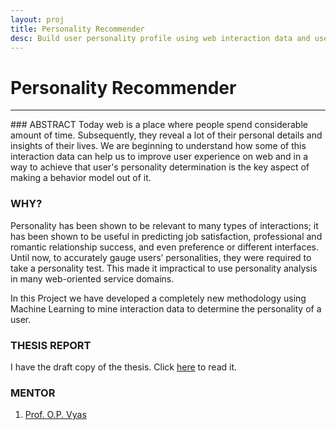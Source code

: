 ```yaml
---
layout: proj
title: Personality Recommender
desc: Build user personality profile using web interaction data and use this personality persona for recommendation.
---
```

# Personality Recommender

<hr>
### ABSTRACT
Today web is a place where people spend considerable amount of time. Subsequently, they reveal a lot of their personal details and insights of their lives. We are beginning to understand how some of this interaction data can help us to improve user experience on web and in a way to achieve that user's personality determination is the key aspect of making a behavior model out of it.

### WHY?
Personality has been shown to be relevant to many types of interactions; it has been shown to be useful in predicting job satisfaction, professional and romantic relationship success, and even preference or different interfaces. Until now, to accurately gauge users’ personalities, they were required to take a personality test. This made it impractical to use personality analysis in many web-oriented service domains.

In this Project we have developed a completely new methodology using Machine Learning to mine interaction data to determine the personality of a user.


### THESIS REPORT

I have the draft copy of the thesis. Click <a href="{{ site.url }}/assets/pdf/personality.pdf" target="_blank">here</a> to read it.

### MENTOR
1. [Prof. O.P. Vyas](https://scholar.google.co.in/citations?user=9-NwhCAAAAAJ)